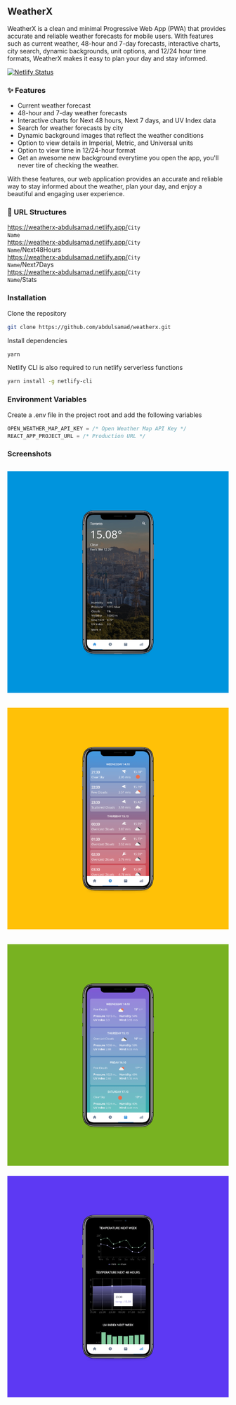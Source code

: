 ## WeatherX

WeatherX is a clean and minimal Progressive Web App (PWA) that provides accurate and reliable weather forecasts for mobile users. With features such as current weather, 48-hour and 7-day forecasts, interactive charts, city search, dynamic backgrounds, unit options, and 12/24 hour time formats, WeatherX makes it easy to plan your day and stay informed.

[![Netlify Status](https://api.netlify.com/api/v1/badges/24388ee8-9efc-4a0e-a1c9-a98bc5011275/deploy-status)](https://app.netlify.com/sites/weatherx-abdulsamad/deploys)

### :sparkles: Features

- Current weather forecast
- 48-hour and 7-day weather forecasts
- Interactive charts for Next 48 hours, Next 7 days, and UV Index data
- Search for weather forecasts by city
- Dynamic background images that reflect the weather conditions 
- Option to view details in Imperial, Metric, and Universal units
- Option to view time in 12/24-hour format
- Get an awesome new background everytime you open the app, you'll never tire of checking the weather.

With these features, our web application provides an accurate and reliable way to stay informed about the weather, plan your day, and enjoy a beautiful and engaging user experience.

### :link: URL Structures

https://weatherx-abdulsamad.netlify.app/<code>City Name</code> <br>
https://weatherx-abdulsamad.netlify.app/<code>City Name</code>/Next48Hours <br>
https://weatherx-abdulsamad.netlify.app/<code>City Name</code>/Next7Days <br>
https://weatherx-abdulsamad.netlify.app/<code>City Name</code>/Stats <br>


### Installation
Clone the repository
```bash
git clone https://github.com/abdulsamad/weatherx.git
```

Install dependencies
```bash
yarn 
```
Netlify CLI is also required to run netlify serverless functions

```bash
yarn install -g netlify-cli
```

### Environment Variables
Create a .env file in the project root and add the following variables
```js
OPEN_WEATHER_MAP_API_KEY = /* Open Weather Map API Key */
REACT_APP_PROJECT_URL = /* Production URL */
```

### Screenshots

## [![weatherx app screenshot](readme/home-screenshot.png 'Home')](https://weatherx-abdulsamad.netlify.app/Toronto)

## [![weatherx app screenshot](readme/next48hours-screenshot.png 'Next 48 Hours')](https://weatherx-abdulsamad.netlify.app/Toronto/Next48Hours)

## [![weatherx app screenshot](readme/next7days-screenshot.png 'Next 7 Days')](https://weatherx-abdulsamad.netlify.app/Toronto/Next7Days)

[![weatherx app screenshot](readme/stats-screenshot.png 'Stats')](https://weatherx-abdulsamad.netlify.app/Toronto/Stats)
